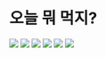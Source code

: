 # 오늘 뭐 먹지?

![](https://velog.velcdn.com/images/ljh3478/post/f683fa31-adfd-4660-b1b0-5c44c166c643/image.png)
![](https://velog.velcdn.com/images/ljh3478/post/e34114aa-2865-485c-9443-29e0ad200d45/image.png)
![](https://velog.velcdn.com/images/ljh3478/post/29e554a6-4bb6-42d1-8f8e-5887b30a5af4/image.png)
![](https://velog.velcdn.com/images/ljh3478/post/3e4808cf-fe4a-4f07-a9d8-58784931d66a/image.png)
![](https://velog.velcdn.com/images/ljh3478/post/2d608f08-e7c9-4bf9-86a6-a741f4d538c6/image.png)
![](https://velog.velcdn.com/images/ljh3478/post/79712bfc-4fb6-4fae-8bf7-9ecad2443434/image.png)
